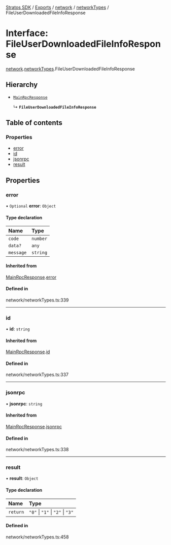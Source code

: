 [Stratos SDK](../README.md) / [Exports](../modules.md) / [network](../modules/network.md) / [networkTypes](../modules/network.networkTypes.md) / FileUserDownloadedFileInfoResponse

# Interface: FileUserDownloadedFileInfoResponse

[network](../modules/network.md).[networkTypes](../modules/network.networkTypes.md).FileUserDownloadedFileInfoResponse

## Hierarchy

- [`MainRpcResponse`](network.networkTypes.MainRpcResponse.md)

  ↳ **`FileUserDownloadedFileInfoResponse`**

## Table of contents

### Properties

- [error](network.networkTypes.FileUserDownloadedFileInfoResponse.md#error)
- [id](network.networkTypes.FileUserDownloadedFileInfoResponse.md#id)
- [jsonrpc](network.networkTypes.FileUserDownloadedFileInfoResponse.md#jsonrpc)
- [result](network.networkTypes.FileUserDownloadedFileInfoResponse.md#result)

## Properties

### error

• `Optional` **error**: `Object`

#### Type declaration

| Name | Type |
| :------ | :------ |
| `code` | `number` |
| `data?` | `any` |
| `message` | `string` |

#### Inherited from

[MainRpcResponse](network.networkTypes.MainRpcResponse.md).[error](network.networkTypes.MainRpcResponse.md#error)

#### Defined in

network/networkTypes.ts:339

___

### id

• **id**: `string`

#### Inherited from

[MainRpcResponse](network.networkTypes.MainRpcResponse.md).[id](network.networkTypes.MainRpcResponse.md#id)

#### Defined in

network/networkTypes.ts:337

___

### jsonrpc

• **jsonrpc**: `string`

#### Inherited from

[MainRpcResponse](network.networkTypes.MainRpcResponse.md).[jsonrpc](network.networkTypes.MainRpcResponse.md#jsonrpc)

#### Defined in

network/networkTypes.ts:338

___

### result

• **result**: `Object`

#### Type declaration

| Name | Type |
| :------ | :------ |
| `return` | ``"0"`` \| ``"1"`` \| ``"2"`` \| ``"3"`` |

#### Defined in

network/networkTypes.ts:458
